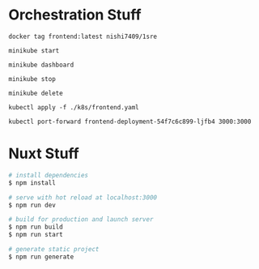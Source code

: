 # Orchestration Stuff
`docker tag frontend:latest nishi7409/1sre`

`minikube start`

`minikube dashboard`

`minikube stop`

`minikube delete`

`kubectl apply -f ./k8s/frontend.yaml`

`kubectl port-forward frontend-deployment-54f7c6c899-ljfb4 3000:3000`

# Nuxt Stuff

```bash
# install dependencies
$ npm install

# serve with hot reload at localhost:3000
$ npm run dev

# build for production and launch server
$ npm run build
$ npm run start

# generate static project
$ npm run generate
```